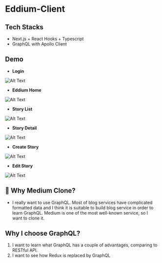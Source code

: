 # Eddium-Client

## Tech Stacks
- Next.js + React Hooks + Typescript
- GraphQL with Apollo Client

## Demo

* **Login**

![Alt Text](https://dev-to-uploads.s3.amazonaws.com/i/7rmhaablwasq0olgszuy.gif)

* **Eddium Home**

![Alt Text](https://dev-to-uploads.s3.amazonaws.com/i/t0auau9nc5oi3ct1jt7x.gif)

* **Story List**

![Alt Text](https://dev-to-uploads.s3.amazonaws.com/i/pvv9tc18gi7lmhaziach.gif)

* **Story Detail**

![Alt Text](https://dev-to-uploads.s3.amazonaws.com/i/ai3kghvq5d7wejlknane.gif)

* **Create Story**

![Alt Text](https://dev-to-uploads.s3.amazonaws.com/i/zrlpnm58qnojs3guxs6x.gif)

* **Edit Story**

![Alt Text](https://dev-to-uploads.s3.amazonaws.com/i/w2hv0u6tej4bjvc33ibb.gif)

## 👏 Why Medium Clone?

* I really want to use GraphQL. Most of blog services have complicated formatted data and I think it is suitable to build blog service in order to learn GraphQL. Medium is one of the most well-known service, so I want to clone it.

## Why I choose GraphQL?

1) I want to learn what GraphQL has a couple of advantages, comparing to RESTful API.
2) I want to see how Redux is replaced by GraphQL